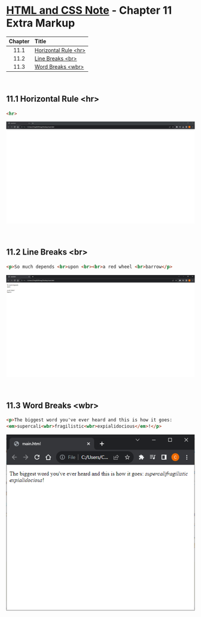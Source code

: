# [HTML and CSS Note](../../README.md) - Chapter 11 Extra Markup
| Chapter | Title |
| :-: | :- |
| 11.1 | [Horizontal Rule \<hr>](#111-horizontal-rule-hr) |
| 11.2 | [Line Breaks \<br>](#112-line-breaks-br) |
| 11.3 | [Word Breaks \<wbr>](#113-word-breaks-wbr) |

<br>

## 11.1 Horizontal Rule \<hr>
```html
<hr>
```
![](../../images/Part-I/image-11-1.PNG)

<br>

## 11.2 Line Breaks \<br>
```html
<p>So much depends <br>upon <br><br>a red wheel <br>barrow</p>
```
![](../../images/Part-I/image-11-2.PNG)

<br>

## 11.3 Word Breaks \<wbr>
```html
<p>The biggest word you've ever heard and this is how it goes:
<em>supercali<wbr>fragilistic<wbr>expialidocious</em>!</p>
```
![](../../images/Part-I/image-11-3.PNG)

<br>
